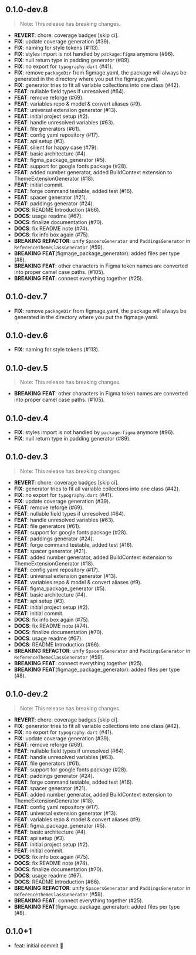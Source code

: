 ## 0.1.0-dev.8

> Note: This release has breaking changes.

 - **REVERT**: chore: coverage badges [skip ci].
 - **FIX**: update coverage generation (#39).
 - **FIX**: naming for style tokens (#113).
 - **FIX**: styles import is not handled by `package:figma` anymore (#96).
 - **FIX**: null return type in padding generator (#89).
 - **FIX**: no export for `typography.dart` (#41).
 - **FIX**: remove `packageDir` from figmage.yaml, the package will always be generated in the directory where you put the figmage.yaml.
 - **FIX**: generator tries to fit all variable collections into one class (#42).
 - **FEAT**: nullable field types if unresolved (#64).
 - **FEAT**: remove reforge (#69).
 - **FEAT**: variables repo & model & convert aliases (#9).
 - **FEAT**: universal extension generator (#13).
 - **FEAT**: initial project setup (#2).
 - **FEAT**: handle unresolved variables (#63).
 - **FEAT**: file generators (#61).
 - **FEAT**: config yaml repository (#17).
 - **FEAT**: api setup (#3).
 - **FEAT**: silient for happy case (#79).
 - **FEAT**: basic architecture (#4).
 - **FEAT**: figma_package_generator (#5).
 - **FEAT**: support for google fonts package (#28).
 - **FEAT**: added number generator, added BuildContext extension to ThemeExtensionGenerator (#18).
 - **FEAT**: initial commit.
 - **FEAT**: forge command testable, added test (#16).
 - **FEAT**: spacer generator (#21).
 - **FEAT**: paddings generator (#24).
 - **DOCS**: README Introduction (#66).
 - **DOCS**: usage readme (#67).
 - **DOCS**: finalize documentation (#70).
 - **DOCS**: fix README note (#74).
 - **DOCS**: fix info box again (#75).
 - **BREAKING** **REFACTOR**: unify `SpacersGenerator` and `PaddingsGenerator` in `ReferenceThemeClassGenerator` (#59).
 - **BREAKING** **FEAT**(figmage_package_generator): added files per type (#8).
 - **BREAKING** **FEAT**: other characters in Figma token names are converted into proper camel case paths. (#105).
 - **BREAKING** **FEAT**: connect everything together (#25).

## 0.1.0-dev.7

 - **FIX**: remove `packageDir` from figmage.yaml, the package will always be generated in the directory where you put the figmage.yaml.

## 0.1.0-dev.6

 - **FIX**: naming for style tokens (#113).

## 0.1.0-dev.5

> Note: This release has breaking changes.

 - **BREAKING** **FEAT**: other characters in Figma token names are converted into proper camel case paths. (#105).

## 0.1.0-dev.4

 - **FIX**: styles import is not handled by `package:figma` anymore (#96).
 - **FIX**: null return type in padding generator (#89).

## 0.1.0-dev.3

> Note: This release has breaking changes.

 - **REVERT**: chore: coverage badges [skip ci].
 - **FIX**: generator tries to fit all variable collections into one class (#42).
 - **FIX**: no export for `typography.dart` (#41).
 - **FIX**: update coverage generation (#39).
 - **FEAT**: remove reforge (#69).
 - **FEAT**: nullable field types if unresolved (#64).
 - **FEAT**: handle unresolved variables (#63).
 - **FEAT**: file generators (#61).
 - **FEAT**: support for google fonts package (#28).
 - **FEAT**: paddings generator (#24).
 - **FEAT**: forge command testable, added test (#16).
 - **FEAT**: spacer generator (#21).
 - **FEAT**: added number generator, added BuildContext extension to ThemeExtensionGenerator (#18).
 - **FEAT**: config yaml repository (#17).
 - **FEAT**: universal extension generator (#13).
 - **FEAT**: variables repo & model & convert aliases (#9).
 - **FEAT**: figma_package_generator (#5).
 - **FEAT**: basic architecture (#4).
 - **FEAT**: api setup (#3).
 - **FEAT**: initial project setup (#2).
 - **FEAT**: initial commit.
 - **DOCS**: fix info box again (#75).
 - **DOCS**: fix README note (#74).
 - **DOCS**: finalize documentation (#70).
 - **DOCS**: usage readme (#67).
 - **DOCS**: README Introduction (#66).
 - **BREAKING** **REFACTOR**: unify `SpacersGenerator` and `PaddingsGenerator` in `ReferenceThemeClassGenerator` (#59).
 - **BREAKING** **FEAT**: connect everything together (#25).
 - **BREAKING** **FEAT**(figmage_package_generator): added files per type (#8).

## 0.1.0-dev.2

> Note: This release has breaking changes.

 - **REVERT**: chore: coverage badges [skip ci].
 - **FIX**: generator tries to fit all variable collections into one class (#42).
 - **FIX**: no export for `typography.dart` (#41).
 - **FIX**: update coverage generation (#39).
 - **FEAT**: remove reforge (#69).
 - **FEAT**: nullable field types if unresolved (#64).
 - **FEAT**: handle unresolved variables (#63).
 - **FEAT**: file generators (#61).
 - **FEAT**: support for google fonts package (#28).
 - **FEAT**: paddings generator (#24).
 - **FEAT**: forge command testable, added test (#16).
 - **FEAT**: spacer generator (#21).
 - **FEAT**: added number generator, added BuildContext extension to ThemeExtensionGenerator (#18).
 - **FEAT**: config yaml repository (#17).
 - **FEAT**: universal extension generator (#13).
 - **FEAT**: variables repo & model & convert aliases (#9).
 - **FEAT**: figma_package_generator (#5).
 - **FEAT**: basic architecture (#4).
 - **FEAT**: api setup (#3).
 - **FEAT**: initial project setup (#2).
 - **FEAT**: initial commit.
 - **DOCS**: fix info box again (#75).
 - **DOCS**: fix README note (#74).
 - **DOCS**: finalize documentation (#70).
 - **DOCS**: usage readme (#67).
 - **DOCS**: README Introduction (#66).
 - **BREAKING** **REFACTOR**: unify `SpacersGenerator` and `PaddingsGenerator` in `ReferenceThemeClassGenerator` (#59).
 - **BREAKING** **FEAT**: connect everything together (#25).
 - **BREAKING** **FEAT**(figmage_package_generator): added files per type (#8).

## 0.1.0+1

- feat: initial commit 🎉
